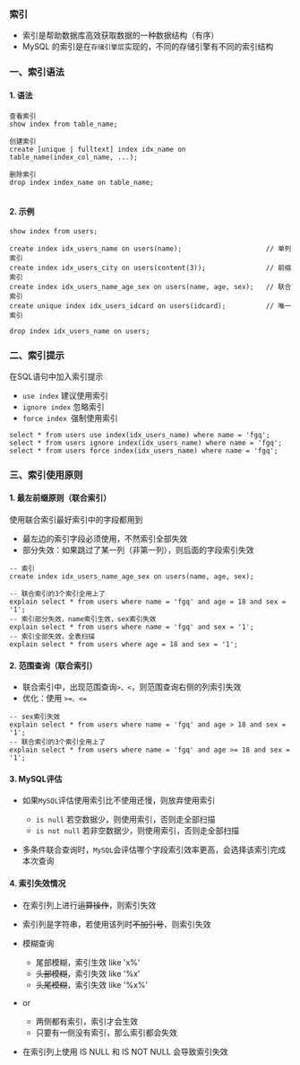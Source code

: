 ### 索引
* 索引是帮助数据库高效获取数据的一种数据结构（有序）
* MySQL 的索引是在`存储引擎层`实现的，不同的存储引擎有不同的索引结构

### 一、索引语法
#### 1. 语法
```
查看索引
show index from table_name;

创建索引
create [unique | fulltext] index idx_name on table_name(index_col_name, ...);

删除索引
drop index index_name on table_name;
 
```

#### 2. 示例
```
show index from users;

create index idx_users_name on users(name);                     // 单列索引
create index idx_users_city on users(content(3));               // 前缀索引
create index idx_users_name_age_sex on users(name, age, sex);   // 联合索引
create unique index idx_users_idcard on users(idcard);          // 唯一索引

drop index idx_users_name on users;
```

### 二、索引提示
在SQL语句中加入索引提示
* `use index` 建议使用索引
* `ignore index` 忽略索引
* `force index `强制使用索引

```
select * from users use index(idx_users_name) where name = 'fgq';
select * from users ignore index(idx_users_name) where name = 'fgq';
select * from users force index(idx_users_name) where name = 'fgq';
```


### 三、索引使用原则
#### 1. 最左前缀原则（联合索引）
使用联合索引最好索引中的字段都用到
* 最左边的索引字段必须使用，不然索引全部失效
* 部分失效：如果跳过了某一列（非第一列），则后面的字段索引失效

```
-- 索引
create index idx_users_name_age_sex on users(name, age, sex);

-- 联合索引的3个索引全用上了
explain select * from users where name = 'fgq' and age = 18 and sex = '1';
-- 索引部分失效，name索引生效，sex索引失效
explain select * from users where name = 'fgq' and sex = '1';
-- 索引全部失效，全表扫描
explain select * from users where age = 18 and sex = '1';
```


#### 2. 范围查询（联合索引）
* 联合索引中，出现范围查询`>、<`，则范围查询右侧的列索引失效
* 优化：使用 `>=、<=`

```
-- sex索引失效
explain select * from users where name = 'fgq' and age > 18 and sex = '1';
-- 联合索引的3个索引全用上了
explain select * from users where name = 'fgq' and age >= 18 and sex = '1';
```

#### 3. MySQL评估
* 如果`MySQL`评估使用索引比不使用还慢，则放弃使用索引
  * `is null`  若空数据少，则使用索引，否则走全部扫描
  * `is not null` 若非空数据少，则使用索引，否则走全部扫描
  
* 多条件联合查询时，`MySQL`会评估哪个字段索引效率更高，会选择该索引完成本次查询


#### 4. 索引失效情况
* 在索引列上进行~~运算操作~~，则索引失效

* 索引列是字符串，若使用该列时~~不加引号~~，则索引失效

* 模糊查询
  * 尾部模糊，索引生效  like 'x%'
  * ~~头部模糊~~，索引失效  like '%x'     
  * ~~头尾模糊~~，索引失效  like '%x%'
  
* or
  * 两侧都有索引，索引才会生效
  * 只要有一侧没有索引，那么索引都会失效

* 在索引列上使用 IS NULL 和 IS NOT NULL 会导致索引失效